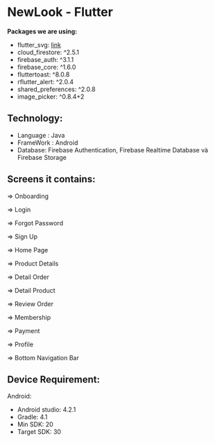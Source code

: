 # NewLook - Flutter

**Packages we are using:**

- flutter_svg: [link](https://pub.dev/packages/flutter_svg)
- cloud_firestore: ^2.5.1
- firebase_auth: ^3.1.1
- firebase_core: ^1.6.0
- fluttertoast: ^8.0.8
- rflutter_alert: ^2.0.4
- shared_preferences: ^2.0.8
- image_picker: ^0.8.4+2

## Technology:
  - Language : Java
  - FrameWork : Android
  - Database: Firebase Authentication, Firebase Realtime Database và Firebase Storage

## Screens it contains:

=> Onboarding

=> Login

=> Forgot Password

=> Sign Up

=> Home Page

=> Product Details

=> Detail Order

=> Detail Product

=> Review Order

=> Membership

=> Payment

=> Profile

=> Bottom Navigation Bar

## Device Requirement:
Android:
  - Android studio: 4.2.1
  - Gradle: 4.1
  - Min SDK: 20
  - Target SDK: 30
